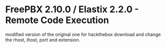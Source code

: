 # FreePBX 2.10.0 / Elastix 2.2.0 - Remote Code Execution
 modified version of the original one for hackthebox download and change the rhost, lhost, port and extension.

